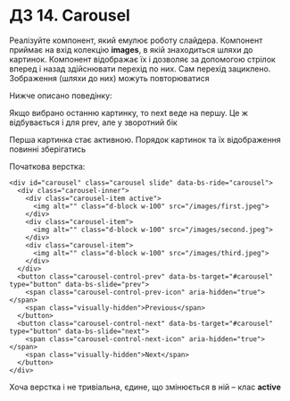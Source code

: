 # ДЗ 14. Carousel

Реалізуйте компонент, який емулює роботу слайдера. Компонент приймає на вхід колекцію **images**, в якій знаходиться шляхи до картинок. Компонент відображає їх і дозволяє за допомогою стрілок вперед і назад здійснювати перехід по них. Сам перехід зациклено. Зображення (шляхи до них) можуть повторюватися

Нижче описано поведінку:

Якщо вибрано останню картинку, то next веде на першу. Це ж відбувається і для prev, але у зворотний бік

Перша картинка стає активною. Порядок картинок та їх відображення повинні зберігатись

Початкова верстка:
```
<div id="carousel" class="carousel slide" data-bs-ride="carousel">
  <div class="carousel-inner">
    <div class="carousel-item active">
      <img alt="" class="d-block w-100" src="/images/first.jpeg">
    </div>
    <div class="carousel-item">
      <img alt="" class="d-block w-100" src="/images/second.jpeg">
    </div>
    <div class="carousel-item">
      <img alt="" class="d-block w-100" src="/images/third.jpeg">
    </div>
  </div>
  <button class="carousel-control-prev" data-bs-target="#carousel" type="button" data-bs-slide="prev">
    <span class="carousel-control-prev-icon" aria-hidden="true"></span>
    <span class="visually-hidden">Previous</span>
  </button>
  <button class="carousel-control-next" data-bs-target="#carousel" type="button" data-bs-slide="next">
    <span class="carousel-control-next-icon" aria-hidden="true"></span>
    <span class="visually-hidden">Next</span>
  </button>
</div>
```
Хоча верстка і не тривіальна, єдине, що змінюється в ній – клас **active**